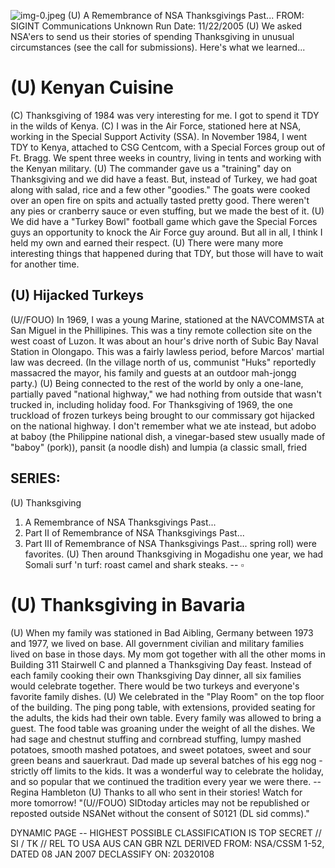 ![img-0.jpeg](img-0.jpeg)
(U) A Remembrance of NSA Thanksgivings Past...
FROM: SIGINT Communications
Unknown
Run Date: 11/22/2005
(U) We asked NSA'ers to send us their stories of spending Thanksgiving in unusual circumstances (see the call for submissions). Here's what we learned...

# (U) Kenyan Cuisine 

(C) Thanksgiving of 1984 was very interesting for me. I got to spend it TDY in the wilds of Kenya.
(C) I was in the Air Force, stationed here at NSA, working in the Special Support Activity (SSA). In November 1984, I went TDY to Kenya, attached to CSG Centcom, with a Special Forces group out of Ft. Bragg. We spent three weeks in country, living in tents and working with the Kenyan military.
(U) The commander gave us a "training" day on Thanksgiving and we did have a feast. But, instead of Turkey, we had goat along with salad, rice and a few other "goodies." The goats were cooked over an open fire on spits and actually tasted pretty good. There weren't any pies or cranberry sauce or even stuffing, but we made the best of it.
(U) We did have a "Turkey Bowl" football game which gave the Special Forces guys an opportunity to knock the Air Force guy around. But all in all, I think I held my own and earned their respect.
(U) There were many more interesting things that happened during that TDY, but those will have to wait for another time.

## (U) Hijacked Turkeys

(U//FOUO) In 1969, I was a young Marine, stationed at the NAVCOMMSTA at San Miguel in the Phillipines. This was a tiny remote collection site on the west coast of Luzon. It was about an hour's drive north of Subic Bay Naval Station in Olongapo. This was a fairly lawless period, before Marcos' martial law was decreed. (In the village north of us, communist "Huks" reportedly massacred the mayor, his family and guests at an outdoor mah-jongg party.)
(U) Being connected to the rest of the world by only a one-lane, partially paved "national highway," we had nothing from outside that wasn't trucked in, including holiday food. For Thanksgiving of 1969, the one truckload of frozen turkeys being brought to our commissary got hijacked on the national highway. I don't remember what we ate instead, but adobo at baboy (the Philippine national dish, a vinegar-based stew usually made of "baboy" (pork)), pansit (a noodle dish) and lumpia (a classic small, fried

## SERIES:

(U) Thanksgiving

1. A Remembrance of NSA Thanksgivings Past...
2. Part II of Remembrance of NSA Thanksgivings Past...
3. Part III of Remembrance of NSA Thanksgivings Past...
spring roll) were favorites.
(U) Then around Thanksgiving in Mogadishu one year, we had Somali surf 'n turf: roast camel and shark steaks.
-- $\square$

# (U) Thanksgiving in Bavaria 

(U) When my family was stationed in Bad Aibling, Germany between 1973 and 1977, we lived on base. All government civilian and military families lived on base in those days. My mom got together with all the other moms in Building 311 Stairwell C and planned a Thanksgiving Day feast. Instead of each family cooking their own Thanksgiving Day dinner, all six families would celebrate together. There would be two turkeys and everyone's favorite family dishes.
(U) We celebrated in the "Play Room" on the top floor of the building. The ping pong table, with extensions, provided seating for the adults, the kids had their own table. Every family was allowed to bring a guest. The food table was groaning under the weight of all the dishes. We had sage and chestnut stuffing and cornbread stuffing, lumpy mashed potatoes, smooth mashed potatoes, and sweet potatoes, sweet and sour green beans and sauerkraut. Dad made up several batches of his egg nog - strictly off limits to the kids. It was a wonderful way to celebrate the holiday, and so popular that we continued the tradition every year we were there.
-- Regina Hambleton
(U) Thanks to all who sent in their stories! Watch for more tomorrow!
"(U//FOUO) SIDtoday articles may not be republished or reposted outside NSANet without the consent of S0121 (DL sid comms)."

DYNAMIC PAGE -- HIGHEST POSSIBLE CLASSIFICATION IS
TOP SECRET // SI / TK // REL TO USA AUS CAN GBR NZL
DERIVED FROM: NSA/CSSM 1-52, DATED 08 JAN 2007 DECLASSIFY ON: 20320108
